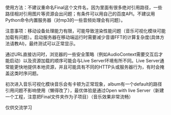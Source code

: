 使用方法：不建议重命名Final这个文件名，因为里面有很多绝对引用路径，一些路径相对引用图片等资源会出问题；有条件可以用自己的百度API。不建议用Python命令内置服务器（对mp3的一些音频处理会有问题）。

注意事项：移动设备处理能力有限，可能导致渲染性能问题（音乐可视化模块可能加载有问题）。启动服务器在移动端运行时需要减少音谱FFT的计算复杂度(具体方法请教AI)，最终测试可以正常显示。

通过URL直接访问时，浏览器的一些安全策略（例如AudioContext需要交互后才能启动）以及资源加载的顺序可能会与Live Server环境有所不同。Live Server通常能更快地提供本地资源，并且可能具有不同的HTTP头或服务器行为，有时会掩盖这类时序问题。

初次进入音乐可视化模块音乐会有卡顿为正常现象，album有一个default的路径引用问题不影响使用（懒得改了），最优体验是通过Open with live Server（新建一个工程，注意把Final文件夹作为子项目）（音乐效果非常流畅）

仅供交流学习
